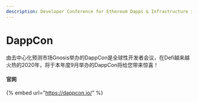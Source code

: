 ```yaml
---
description: Developer Conference for Ethereum Dapps & Infrastructure 去中心化应用和基础设施开发者会议
---
```


# DappCon

由去中心化预测市场Gnosis举办的DappCon是全球性开发者会议，在Defi越来越火热的2020年，将于本年度9月举办的DappCon将给您带来惊喜！

#### 官网

{% embed url="https://dappcon.io/" %}



